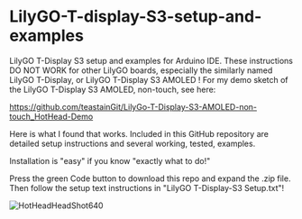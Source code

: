 # LilyGO-T-display-S3-setup-and-examples
LilyGO T-Display S3 setup and examples for Arduino IDE.
These instructions DO NOT WORK for other LilyGO boards, especially the 
similarly named LilyGO T-Display, or LilyGO T-Display S3 AMOLED !
For my demo sketch of the LilyGO T-Display S3 AMOLED, non-touch, see here:

https://github.com/teastainGit/LilyGo-T-Display-S3-AMOLED-non-touch_HotHead-Demo

Here is what I found that works.
Included in this GitHub repository are detailed setup instructions and several
working, tested, examples.
 
Installation is "easy" if you know "exactly what to do!"

Press the green Code button to download this repo and expand the .zip file.
Then follow the setup text instructions in "LilyGO T-Display-S3 Setup.txt"!

![HotHeadHeadShot640](https://github.com/teastainGit/LilyGO-T-display-S3-setup-and-examples/assets/80008504/b766d283-3e03-4617-bc79-451250adff23)

